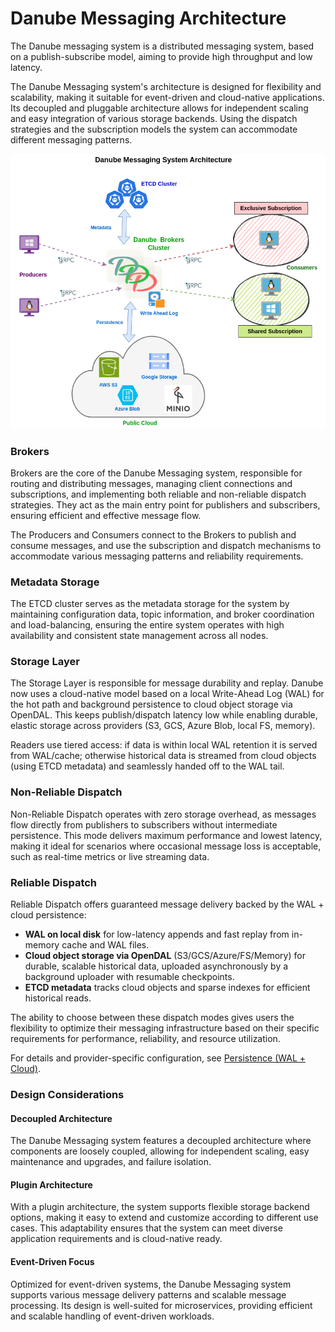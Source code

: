 # Danube Messaging Architecture

The Danube messaging system is a distributed messaging system, based on a publish-subscribe model, aiming to provide high throughput and low latency.

The Danube Messaging system's architecture is designed for flexibility and scalability, making it suitable for event-driven and cloud-native applications. Its decoupled and pluggable architecture allows for independent scaling and easy integration of various storage backends. Using the dispatch strategies and the subscription models the system can accommodate different messaging patterns.

![Danube Messaging Architecture](img/Danube_architecture.png "Danube Messaging Architecture")

### Brokers

Brokers are the core of the Danube Messaging system, responsible for routing and distributing messages, managing client connections and subscriptions, and implementing both reliable and non-reliable dispatch strategies. They act as the main entry point for publishers and subscribers, ensuring efficient and effective message flow.

The Producers and Consumers connect to the Brokers to publish and consume messages, and use the subscription and dispatch mechanisms to accommodate various messaging patterns and reliability requirements.

### Metadata Storage

The ETCD cluster serves as the metadata storage for the system by maintaining configuration data, topic information, and broker coordination and load-balancing, ensuring the entire system operates with high availability and consistent state management across all nodes.

### Storage Layer

The Storage Layer is responsible for message durability and replay. Danube now uses a cloud-native model based on a local Write-Ahead Log (WAL) for the hot path and background persistence to cloud object storage via OpenDAL. This keeps publish/dispatch latency low while enabling durable, elastic storage across providers (S3, GCS, Azure Blob, local FS, memory).

Readers use tiered access: if data is within local WAL retention it is served from WAL/cache; otherwise historical data is streamed from cloud objects (using ETCD metadata) and seamlessly handed off to the WAL tail.

### Non-Reliable Dispatch

Non-Reliable Dispatch operates with zero storage overhead, as messages flow directly from publishers to subscribers without intermediate persistence. This mode delivers maximum performance and lowest latency, making it ideal for scenarios where occasional message loss is acceptable, such as real-time metrics or live streaming data.

### Reliable Dispatch

Reliable Dispatch offers guaranteed message delivery backed by the WAL + cloud persistence:

* **WAL on local disk** for low-latency appends and fast replay from in-memory cache and WAL files.
* **Cloud object storage via OpenDAL** (S3/GCS/Azure/FS/Memory) for durable, scalable historical data, uploaded asynchronously by a background uploader with resumable checkpoints.
* **ETCD metadata** tracks cloud objects and sparse indexes for efficient historical reads.

The ability to choose between these dispatch modes gives users the flexibility to optimize their messaging infrastructure based on their specific requirements for performance, reliability, and resource utilization.

For details and provider-specific configuration, see [Persistence (WAL + Cloud)](persistence.md).

### Design Considerations

#### Decoupled Architecture

The Danube Messaging system features a decoupled architecture where components are loosely coupled, allowing for independent scaling, easy maintenance and upgrades, and failure isolation.

#### Plugin Architecture

With a plugin architecture, the system supports flexible storage backend options, making it easy to extend and customize according to different use cases. This adaptability ensures that the system can meet diverse application requirements and is cloud-native ready.

#### Event-Driven Focus

Optimized for event-driven systems, the Danube Messaging system supports various message delivery patterns and scalable message processing. Its design is well-suited for microservices, providing efficient and scalable handling of event-driven workloads.
